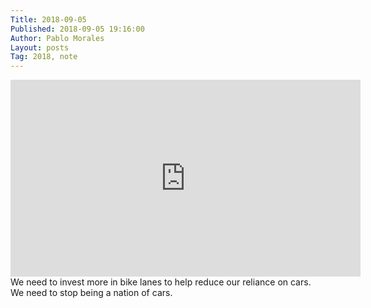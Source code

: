 ```yaml
---
Title: 2018-09-05
Published: 2018-09-05 19:16:00
Author: Pablo Morales
Layout: posts
Tag: 2018, note
---
```

<div class="measure db center f5 f4-ns lh-copy">
<iframe class="db w-100 mt4 mt5-ns" width="560" height="315" src="https://www.youtube-nocookie.com/embed/E85HMNJix_o?si=3430v7LXwgQrsVdq" title="YouTube video player" frameborder="0" allow="accelerometer; autoplay; clipboard-write; encrypted-media; gyroscope; picture-in-picture; web-share" allowfullscreen></iframe>
   <div markdown="1">
   We need to invest more in bike lanes to help reduce our reliance on cars. We need to stop being a nation of cars.
    </div>
</div>

